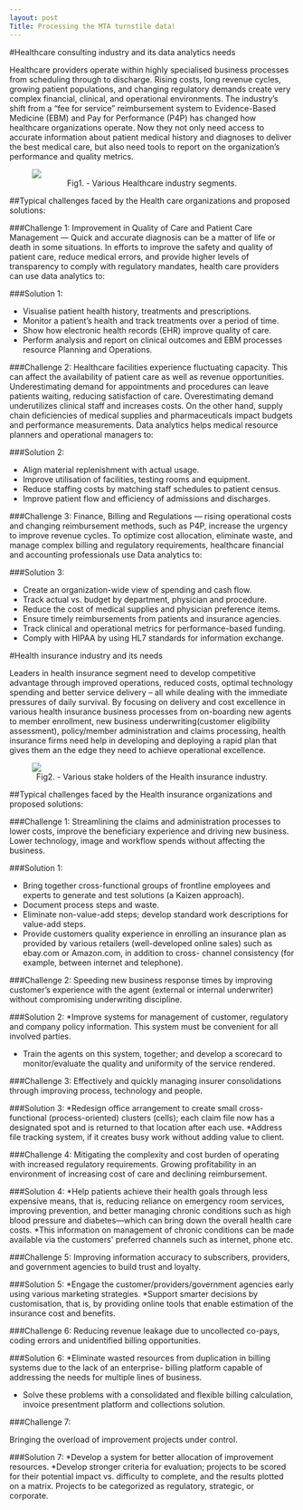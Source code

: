 ```yaml
---
layout: post
Title: Processing the MTA turnstile data!
---
```

<style>
   img {
       display: block;
       margin: auto;
   }
</style>

#Healthcare consulting industry and its data analytics needs

Healthcare providers operate within highly specialised business processes from scheduling through to discharge. Rising costs, long revenue cycles, growing patient populations, and changing regulatory demands create very complex financial, clinical, and operational environments.
The industry’s shift from a “fee for service” reimbursement system to Evidence-Based Medicine (EBM) and Pay for Performance (P4P) has changed how healthcare organizations operate. Now they not only need access to accurate information about patient medical history and diagnoses to deliver the best medical care, but also need tools to report on the organization’s performance and quality metrics.

<figure>
  <img src="{{ site.baseurl }}/images/healthacre_industry.jpg">
  <figcaption style="text-align:center;">Fig1. - Various Healthcare industry segments.</figcaption>
</figure>

##Typical challenges faced by the Health care organizations and proposed solutions:

###Challenge 1:
Improvement in Quality of Care and Patient Care Management — Quick and accurate diagnosis can be a matter of life or death in some situations. In efforts to improve the safety and quality of patient care, reduce medical errors, and provide higher levels of transparency to comply with regulatory mandates, health care providers can use data analytics to:

###Solution 1:

* Visualise patient health history, treatments and prescriptions.
* Monitor a patient’s health and track treatments over a period of time.
* Show how electronic health records (EHR) improve quality of care.
* Perform analysis and report on clinical outcomes and EBM processes resource Planning and
Operations.

###Challenge 2:
Healthcare facilities experience fluctuating capacity. This can affect the availability of patient care as well as revenue opportunities. Underestimating demand for appointments and procedures can leave patients waiting, reducing satisfaction of care. Overestimating demand underutilizes clinical staff and increases costs. On the other hand, supply chain deficiencies of medical supplies and pharmaceuticals impact budgets and performance measurements. Data analytics helps medical resource planners and operational managers to:

###Solution 2:
* Align material replenishment with actual usage.
* Improve utilisation of facilities, testing rooms and equipment.
* Reduce staffing costs by matching staff schedules to patient census.
* Improve patient flow and efficiency of admissions and discharges.

###Challenge 3:
Finance, Billing and Regulations — rising operational costs and changing reimbursement methods, such as P4P, increase the urgency to improve revenue cycles. To optimize cost allocation, eliminate waste, and manage complex billing and regulatory requirements, healthcare financial and accounting professionals use Data analytics to:

###Solution 3:
* Create an organization-wide view of spending and cash flow.
* Track actual vs. budget by department, physician and procedure.
* Reduce the cost of medical supplies and physician preference items.
* Ensure timely reimbursements from patients and insurance agencies.
* Track clinical and operational metrics for performance-based funding.
* Comply with HIPAA by using HL7 standards for information exchange.

#Health insurance industry and its needs

Leaders in health insurance segment need to develop competitive advantage through improved operations, reduced costs, optimal technology spending and better service delivery – all while dealing with the immediate pressures of daily survival. By focusing on delivery and cost excellence in various health insurance business processes from on-boarding new agents to member enrollment, new business underwriting(customer eligibility assessment), policy/member administration and claims processing, health insurance firms need help in developing and deploying a rapid plan that gives them an the edge they need to achieve operational excellence.

<figure>
  <img src="{{ site.baseurl }}/images/healthinsurance.gif">
  <figcaption style="text-align:center;">Fig2. - Various stake holders of the Health insurance industry.</figcaption>
</figure> 

##Typical challenges faced by the Health insurance organizations and proposed solutions:

###Challenge 1:
Streamlining the claims and administration processes to lower costs, improve the beneficiary experience and driving new business. Lower technology, image and workflow spends without affecting the business.

###Solution 1:
* Bring together cross-functional groups of frontline employees and experts to generate and test solutions (a Kaizen approach).
* Document process steps and waste.
* Eliminate non-value-add steps; develop standard work descriptions for value-add steps.
* Provide customers quality experience in enrolling an insurance plan as provided by various
  retailers (well-developed online sales) such as ebay.com or Amazon.com, in addition to cross- channel consistency (for example, between internet and telephone).

###Challenge 2:
Speeding new business response times by improving customer’s experience with the agent (external or internal underwriter) without compromising underwriting discipline.

###Solution 2:
*Improve systems for management of customer, regulatory and company policy information. This system must be convenient for all involved parties.
* Train the agents on this system, together; and develop a scorecard to monitor/evaluate the quality and uniformity of the service rendered.

###Challenge 3:
Effectively and quickly managing insurer consolidations through improving process, technology and people.

###Solution 3:
*Redesign office arrangement to create small cross-functional (process-oriented) clusters (cells); each claim file now has a designated spot and is returned to that location after each use.
*Address file tracking system, if it creates busy work without adding value to client.

###Challenge 4:
Mitigating the complexity and cost burden of operating with increased regulatory requirements. Growing profitability in an environment of increasing cost of care and declining reimbursement.

###Solution 4:
*Help patients achieve their health goals through less expensive means, that is, reducing reliance on emergency room services, improving prevention, and better managing chronic conditions such as high blood pressure and diabetes—which can bring down the overall health care costs.
*This information on management of chronic conditions can be made available via the customers' preferred channels such as internet, phone etc.

###Challenge 5:
Improving information accuracy to subscribers, providers, and government agencies to build trust and loyalty.

###Solution 5:
*Engage the customer/providers/government agencies early using various marketing strategies.
*Support smarter decisions by customisation, that is, by providing online tools that enable
estimation of the insurance cost and benefits.

###Challenge 6:
Reducing revenue leakage due to uncollected co-pays, coding errors and unidentified
billing opportunities.

###Solution 6:
*Eliminate wasted resources from duplication in billing systems due to the lack of an enterprise- billing platform capable of addressing the needs for multiple lines of business.
* Solve these problems with a consolidated and flexible billing calculation, invoice presentment platform and collections solution.

###Challenge 7:

Bringing the overload of improvement projects under control.

###Solution 7:
*Develop a system for better allocation of improvement resources.
*Develop stronger criteria for evaluation; projects to be scored for their potential impact vs.
difficulty to complete, and the results plotted on a matrix. Projects to be categorized as regulatory, strategic, or corporate.

